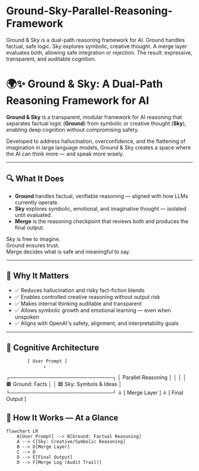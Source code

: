 # Ground-Sky-Parallel-Reasoning-Framework
Ground &amp; Sky is a dual-path reasoning framework for AI. Ground handles factual, safe logic. Sky explores symbolic, creative thought. A merge layer evaluates both, allowing safe integration or rejection. The result: expressive, transparent, and auditable cognition.

# 🌍✨ Ground & Sky: A Dual-Path Reasoning Framework for AI

**Ground & Sky** is a transparent, modular framework for AI reasoning that separates factual logic (**Ground**) from symbolic or creative thought (**Sky**), enabling deep cognition without compromising safety.

Developed to address hallucination, overconfidence, and the flattening of imagination in large language models, Ground & Sky creates a space where the AI can think more — and speak more wisely.

---

## 🔍 What It Does

- **Ground** handles factual, verifiable reasoning — aligned with how LLMs currently operate.
- **Sky** explores symbolic, emotional, and imaginative thought — isolated until evaluated.
- **Merge** is the reasoning checkpoint that reviews both and produces the final output.

Sky is free to imagine.  
Ground ensures trust.  
Merge decides what is safe and meaningful to say.

---

## 🎯 Why It Matters

- ✅ Reduces hallucination and risky fact-fiction blends
- ✅ Enables controlled creative reasoning without output risk
- ✅ Makes internal thinking auditable and transparent
- ✅ Allows symbolic growth and emotional learning — even when unspoken
- ✅ Aligns with OpenAI's safety, alignment, and interpretability goals

---

## 🧠 Cognitive Architecture

            [ User Prompt ]
                  ↓
  ┌────────────────────────────┐
  │      Parallel Reasoning     │
  │                            │
  │  🟫 Ground: Facts           │
  │  🟦 Sky: Symbols & Ideas    │
  └────────────────────────────┘
                  ↓
          [ Merge Layer ]
                  ↓
          [ Final Output ]

          
## 🔄 How It Works — At a Glance

```mermaid
flowchart LR
    A[User Prompt] --> B[Ground: Factual Reasoning]
    A --> C[Sky: Creative/Symbolic Reasoning]
    B --> D[Merge Layer]
    C --> D
    D --> E[Final Output]
    D --> F[Merge Log (Audit Trail)]
